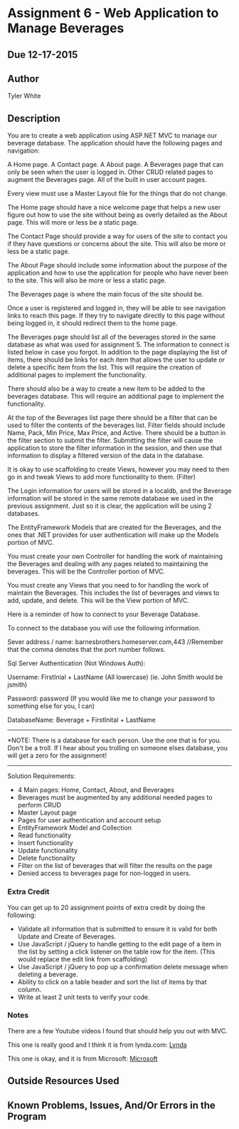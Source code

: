# Assignment 6 - Web Application to Manage Beverages

## Due 12-17-2015

## Author
Tyler White

## Description

You are to create a web application using ASP.NET MVC to manage our beverage database.
The application should have the following pages and navigation:

A Home page.
A Contact page.
A About page.
A Beverages page that can only be seen when the user is logged in.
Other CRUD related pages to augment the Beverages page.
All of the built in user account pages.

Every view must use a Master Layout file for the things that do not change.

The Home page should have a nice welcome page that helps a new user figure out how to use the site without being as overly detailed as the About page. This will more or less be a static page.

The Contact Page should provide a way for users of the site to contact you if they have questions or concerns about the site. This will also be more or less be a static page.

The About Page should include some information about the purpose of the application and how to use the application for people who have never been to the site. This will also be more or less a static page.

The Beverages page is where the main focus of the site should be.

Once a user is registered and logged in, they will be able to see navigation links to reach this page. If they try to navigate directly to this page without being logged in, it should redirect them to the home page.

The Beverages page should list all of the beverages stored in the same database as what was used for assignment 5. The information to connect is listed below in case you forgot. In addition to the page displaying the list of items, there should be links for each item that allows the user to update or delete a specific item from the list. This will require the creation of additional pages to implement the functionality.

There should also be a way to create a new item to be added to the beverages database. This will require an additional page to implement the functionality.

At the top of the Beverages list page there should be a filter that can be used to filter the contents of the beverages list. Filter fields should include Name, Pack, Min Price, Max Price, and Active. There should be a button in the filter section to submit the filter. Submitting the filter will cause the application to store the filter information in the session, and then use that information to display a filtered version of the data in the database.

It is okay to use scaffolding to create Views, however you may need to then go in and tweak Views to add more functionality to them. (Filter)

The Login information for users will be stored in a localdb, and the Beverage information will be stored in the same remote database we used in the previous assignment. Just so it is clear, the application will be using 2 databases.

The EntityFramework Models that are created for the Beverages, and the ones that .NET provides for user authentication will make up the Models portion of MVC.

You must create your own Controller for handling the work of maintaining the Beverages and dealing with any pages related to maintaining the beverages. This will be the Controller portion of MVC.

You must create any Views that you need to for handling the work of maintain the Beverages. This includes the list of beverages and views to add, update, and delete. This will be the View portion of MVC.

Here is a reminder of how to connect to your Beverage Database.

To connect to the database you will use the following information.

Sever address / name: barnesbrothers.homeserver.com,443 //Remember that the comma denotes that the port number follows.

Sql Server Authentication (Not Windows Auth):

Username: FirstInial + LastName (All lowercase) (ie. John Smith would be jsmith)

Password: password (If you would like me to change your password to something else for you, I can)

DatabaseName: Beverage + FirstInital + LastName

********************************************************************************************
*NOTE: There is a database for each person. Use the one that is for you. Don't be a troll. If I hear about you trolling on someone elses database, you will get a zero for the assignment!
********************************************************************************************

Solution Requirements:

* 4 Main pages: Home, Contact, About, and Beverages
* Beverages must be augmented by any additional needed pages to perform CRUD
* Master Layout page
* Pages for user authentication and account setup
* EntityFramework Model and Collection
* Read functionality
* Insert functionality
* Update functionality
* Delete functionality
* Filter on the list of beverages that will filter the results on the page
* Denied access to beverages page for non-logged in users.

### Extra Credit
You can get up to 20 assignment points of extra credit by doing the following:
* Validate all information that is submitted to ensure it is valid for both Update and Create of Beverages.
* Use JavaScript / jQuery to handle getting to the edit page of a item in the list by setting a click listener on the table row for the item. (This would replace the edit link from scaffolding)
* Use JavaScript / jQuery to pop up a confirmation delete message when deleting a beverage.
* Ability to click on a table header and sort the list of items by that column.
* Write at least 2 unit tests to verify your code.

### Notes

There are a few Youtube videos I found that should help you out with MVC.

This one is really good and I think it is from lynda.com:
[Lynda](https://www.youtube.com/watch?v=5KxF476mRFE)

This one is okay, and it is from Microsoft:
[Microsoft](https://www.youtube.com/watch?v=XRXYa_NyLSQ)


## Outside Resources Used

## Known Problems, Issues, And/Or Errors in the Program


